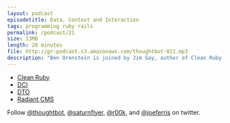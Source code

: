 ```yaml
---
layout: podcast
episodetitle: Data, Context and Interaction
tags: programming ruby rails
permalink: /podcast/21
size: 13MB
length: 28 minutes
file: http://gr-podcast.s3.amazonaws.com/thoughtbot-021.mp3
description: "Ben Orenstein is joined by Jim Gay, author of Clean Ruby, and Joe Ferris, CTO of thoughtbot, in the episode recorded at RubyConf 2012. Ben, Joe, and Jim discuss Data, Context and Interaction (DCI), what it is, whether it is at odds with Object-Oriented Programming, how it can be applied to your applications, and much more."
---
```


* [Clean Ruby](http://www.clean-ruby.com/)
* [DCI](http://en.wikipedia.org/wiki/Data,_context_and_interaction)
* [DTO](http://en.wikipedia.org/wiki/Data_transfer_object)
* [Radiant CMS](http://radiantcms.org/)

Follow [@thoughtbot](http://twitter.com/thoughtbot), [@saturnflyer](http://twitter.com/saturnflyer), [@r00k](http://twitter.com/r00k), and [@joeferris](http://twitter.com/joeferris) on twitter.
